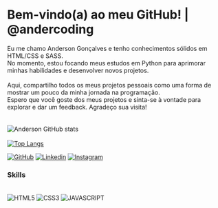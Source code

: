 # Bem-vindo(a) ao meu GitHub! | @andercoding

Eu me chamo Anderson Gonçalves e tenho conhecimentos sólidos em HTML/CSS e SASS.<br>
No momento, estou focando meus estudos em Python para aprimorar minhas habilidades e desenvolver novos projetos.
<br>
<br>
Aqui, compartilho todos os meus projetos pessoais como uma forma de mostrar um pouco da minha jornada na programação.
<br>
Espero que você goste dos meus projetos e sinta-se à vontade para explorar e dar um feedback. Agradeço sua visita!
<br>
<br>
<br>
![Anderson GitHub stats](https://github-readme-stats.vercel.app/api?username=andersongonclvz&show_icons=true&theme=github_dark )<br>
<br>
[![Top Langs](https://github-readme-stats.vercel.app/api/top-langs/?username=andersongonclvz&layout=compact&theme=github_dark)](https://github.com/andersongonclvz/github-readme-stats)

[![GitHub](https://img.shields.io/badge/GitHub-100000?style=for-the-badge&logo=github&logoColor=white)](https://github.com/andersongonclvz)
[![Linkedin](https://img.shields.io/badge/LinkedIn-0077B5?style=for-the-badge&logo=linkedin&logoColor=white)](https://www.linkedin.com/in/andersongonclvz/)
[![Instagram](https://img.shields.io/badge/Instagram-E4405F?style=for-the-badge&logo=instagram&logoColor=white)](https://www.instagram.com/andersongonclvz/)

### Skills

<div style="display: inline_block"><br>
    <img align="center" alt="HTML5" src="https://img.shields.io/badge/HTML5-E34F26?style=for-the-badge&logo=html5&logoColor=white">
    <img align="center" alt="CSS3" src="https://img.shields.io/badge/CSS3-1572B6?style=for-the-badge&logo=css3&logoColor=white">
    <img align="center" alt="JAVASCRIPT" src="https://img.shields.io/badge/JavaScript-F7DF1E?style=for-the-badge&logo=javascript&logoColor=black">
</div>
